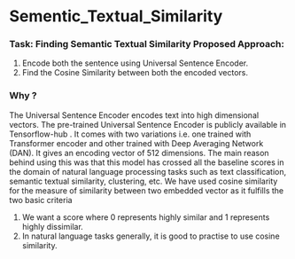 # Sementic_Textual_Similarity
### Task: Finding Semantic Textual Similarity Proposed Approach:
1. Encode both the sentence using Universal Sentence Encoder.
2. Find the Cosine Similarity between both the encoded vectors.

### Why ?

The Universal Sentence Encoder encodes text into high dimensional vectors. The pre-trained Universal Sentence Encoder is publicly available in Tensorflow-hub . It comes with two variations i.e. one trained with Transformer encoder and other trained with Deep Averaging Network (DAN). It gives an encoding vector of 512 dimensions. The main reason behind using this was that this model has crossed all the baseline scores in the domain of natural language processing tasks such as text classification, semantic textual similarity, clustering, etc. We have used cosine similarity for the measure of similarity between two embedded vector as it fulfills the two basic criteria 
1. We want a score where 0 represents highly similar and 1 represents highly dissimilar.
2. In natural language tasks generally, it is good to practise to use cosine similarity.
